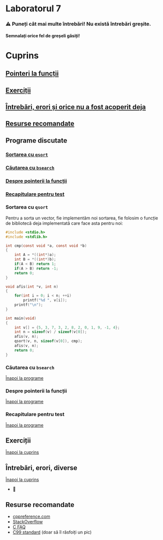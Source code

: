 # Laboratorul 7

### ⚠ Puneți cât mai multe întrebări! Nu există întrebări greșite.
#### Semnalați orice fel de greșeli găsiți!

# Cuprins
## [Pointeri la funcții](#programe-discutate)
## [Exerciții](#exerciții-1)
## [Întrebări, erori și orice nu a fost acoperit deja](#întrebări-erori-diverse)
## [Resurse recomandate](#resurse-recomandate-1)

## Programe discutate

### [Sortarea cu `qsort`](#sortarea-cu-qsort-1)
### [Căutarea cu `bsearch`](#căutarea-cu-bsearch-1)
### [Despre pointerii la funcții](#despre-pointerii-la-funcții-1)
### [Recapitulare pentru test](#recapitulare-pentru-test-1)

### Sortarea cu `qsort`

Pentru a sorta un vector, fie implementăm noi sortarea, fie folosim o funcție de bibliotecă deja implementată care face asta pentru noi:
```c
#include <stdio.h>
#include <stdlib.h>

int cmp(const void *a, const void *b)
{
    int A = *((int*)a);
    int B = *((int*)b);
    if(A < B) return 1;
    if(A > B) return -1;
    return 0;
}

void afis(int *v, int n)
{
    for(int i = 0; i < n; ++i)
        printf("%d ", v[i]);
    printf("\n");
}

int main(void)
{
    int v[] = {5, 3, 7, 3, 2, 8, 2, 0, 1, 9, -1, 4};
    int n = sizeof(v) / sizeof(v[0]);
    afis(v, n);
    qsort(v, n, sizeof(v[0]), cmp);
    afis(v, n);
    return 0;
}
```

### Căutarea cu `bsearch`
[Înapoi la programe](#programe-discutate)



### Despre pointerii la funcții
[Înapoi la programe](#programe-discutate)


### Recapitulare pentru test
[Înapoi la programe](#programe-discutate)

## Exerciții
[Înapoi la cuprins](#cuprins)



## Întrebări, erori, diverse
[Înapoi la cuprins](#cuprins)

* 🚧

## Resurse recomandate
- [cppreference.com](https://en.cppreference.com/w/c)
- [StackOverflow](https://stackoverflow.com/questions/tagged/c?tab=Votes)
- [C FAQ](http://c-faq.com/questions.html)
- [C99 standard](http://www.open-std.org/jtc1/sc22/wg14/www/docs/n1256.pdf) (doar să îl răsfoiți un pic)
